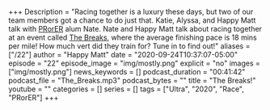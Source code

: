 +++
Description = "Racing together is a luxury these days, but two of our team members got a chance to do just that. Katie, Alyssa, and Happy Matt talk with [PRorER](https://pr-or-er.com/) alum Nate. Nate and Happy Matt talk about racing together at an event called [The Breaks](https://nextopportunityevents.com/breaks), where the average finishing pace is 18 mins per mile! How much vert did they train for? Tune in to find out!"
aliases = ["/22"]
author = "Happy Matt"
date = "2020-09-24T10:37:07-05:00"
episode = "22"
episode_image = "img/mostly.png"
explicit = "no"
images = ["img/mostly.png"]
news_keywords = []
podcast_duration = "00:41:42"
podcast_file = "The_Breaks.mp3"
podcast_bytes = ""
title = "The Breaks!"
youtube = ""
categories = []
series = []
tags = ["Ultra", "2020", "Race", "PRorER"]
+++
